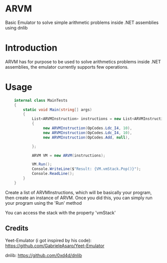 # ARVM
Basic Emulator to solve simple arithmetic problems inside .NET assemblies using dnlib


# Introduction

ARVM has for purpose to be used to solve arithmetics problems inside .NET assemblies, the emulator currently supports few operations.


# Usage
```cs
    internal class MainTests
    {
        static void Main(string[] args)
        {
            List<ARVMInstruction> instructions = new List<ARVMInstruction>()
            {
                 new ARVMInstruction(OpCodes.Ldc_I4, 10),
                 new ARVMInstruction(OpCodes.Ldc_I4, 10),
                 new ARVMInstruction(OpCodes.Add, null),

            };

            ARVM VM = new ARVM(instructions);

            VM.Run();
            Console.WriteLine($"Result: {VM.vmStack.Pop()}");
            Console.ReadLine();
        }
    }
```




Create a list of ARVMInstructions, which will be basically your program, then create an instance of ARVM.
Once you did this, you can simply run your program using the 'Run' method

You can access the stack with the property 'vmStack'





## Credits

Yeet-Emulator (i got inspired by his code): https://github.com/GabrieleAsaro/Yeet-Emulator

dnlib: https://github.com/0xd4d/dnlib
